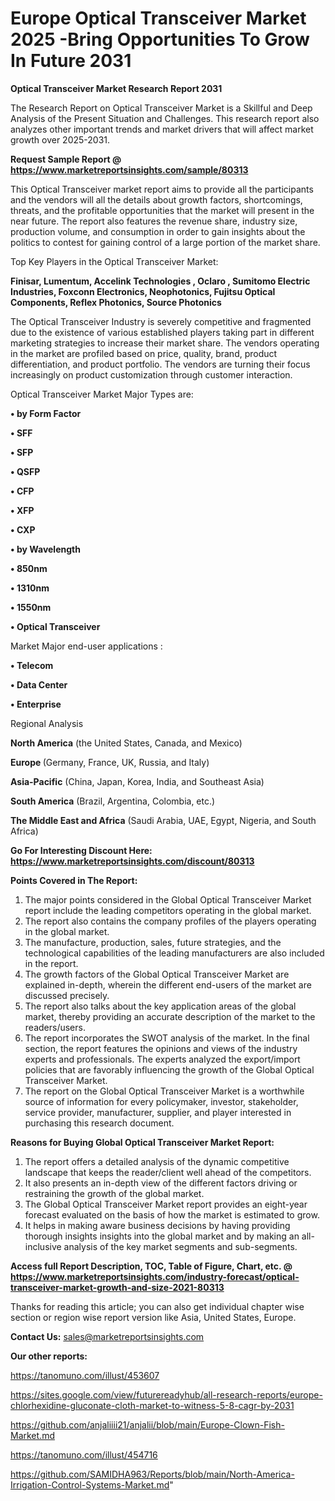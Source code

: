 # Europe Optical Transceiver Market 2025 -Bring Opportunities To Grow In Future 2031

<strong>Optical Transceiver Market Research Report 2031</strong>

The Research Report on Optical Transceiver Market is a Skillful and Deep Analysis of the Present Situation and Challenges. This research report also analyzes other important trends and market drivers that will affect market growth over 2025-2031.

<strong>Request Sample Report @ <a href=https://www.marketreportsinsights.com/sample/80313>https://www.marketreportsinsights.com/sample/80313</a></strong>

This Optical Transceiver market report aims to provide all the participants and the vendors will all the details about growth factors, shortcomings, threats, and the profitable opportunities that the market will present in the near future. The report also features the revenue share, industry size, production volume, and consumption in order to gain insights about the politics to contest for gaining control of a large portion of the market share.

Top Key Players in the Optical Transceiver Market:

<strong>Finisar, Lumentum, Accelink Technologies , Oclaro , Sumitomo Electric Industries, Foxconn Electronics, Neophotonics, Fujitsu Optical Components, Reflex Photonics, Source Photonics</strong>

The Optical Transceiver Industry is severely competitive and fragmented due to the existence of various established players taking part in different marketing strategies to increase their market share. The vendors operating in the market are profiled based on price, quality, brand, product differentiation, and product portfolio. The vendors are turning their focus increasingly on product customization through customer interaction.

Optical Transceiver Market Major Types are:

<strong>• by Form Factor

• SFF

• SFP

• QSFP

• CFP

• XFP

• CXP

• by Wavelength

• 850nm

• 1310nm

• 1550nm

• Optical Transceiver</strong>

Market Major end-user applications :

<strong>• Telecom

• Data Center

• Enterprise</strong>

Regional Analysis

</u><strong><b>North America</b></strong> (the United States, Canada, and Mexico)

<strong><b>Europe </b></strong>(Germany, France, UK, Russia, and Italy)

<strong><b>Asia-Pacific</b></strong> (China, Japan, Korea, India, and Southeast Asia)

<strong><b>South America</b></strong> (Brazil, Argentina, Colombia, etc.)

<strong><b>The Middle East and Africa</b></strong> (Saudi Arabia, UAE, Egypt, Nigeria, and South Africa)

<strong>Go For Interesting Discount Here: <a href=https://www.marketreportsinsights.com/discount/80313>https://www.marketreportsinsights.com/discount/80313</a></strong>

<strong>Points Covered in The Report:</strong>
<ol>
  <li>The major points considered in the Global Optical Transceiver Market report include the leading competitors operating in the global market.</li>
  <li>The report also contains the company profiles of the players operating in the global market.</li>
  <li>The manufacture, production, sales, future strategies, and the technological capabilities of the leading manufacturers are also included in the report.</li>
  <li>The growth factors of the Global Optical Transceiver Market are explained in-depth, wherein the different end-users of the market are discussed precisely.</li>
  <li>The report also talks about the key application areas of the global market, thereby providing an accurate description of the market to the readers/users.</li>
  <li>The report incorporates the SWOT analysis of the market. In the final section, the report features the opinions and views of the industry experts and professionals. The experts analyzed the export/import policies that are favorably influencing the growth of the Global Optical Transceiver Market.</li>
  <li>The report on the Global Optical Transceiver Market is a worthwhile source of information for every policymaker, investor, stakeholder, service provider, manufacturer, supplier, and player interested in purchasing this research document.</li>
</ol>
<strong>Reasons for Buying Global Optical Transceiver Market Report:</strong>

<ol>
  <li>The report offers a detailed analysis of the dynamic competitive landscape that keeps the reader/client well ahead of the competitors.</li>
  <li>It also presents an in-depth view of the different factors driving or restraining the growth of the global market.</li>
  <li>The Global Optical Transceiver Market report provides an eight-year forecast evaluated on the basis of how the market is estimated to grow.</li>
  <li>It helps in making aware business decisions by having providing thorough insights insights into the global market and by making an all-inclusive analysis of the key market segments and sub-segments.</li>
</ol>
<strong>Access full Report Description, TOC, Table of Figure, Chart, etc. @ <a href=https://www.marketreportsinsights.com/industry-forecast/optical-transceiver-market-growth-and-size-2021-80313>https://www.marketreportsinsights.com/industry-forecast/optical-transceiver-market-growth-and-size-2021-80313</a></strong>


Thanks for reading this article; you can also get individual chapter wise section or region wise report version like Asia, United States, Europe.

<strong>Contact Us:</strong>
sales@marketreportsinsights.com

<strong>Our other reports:</strong>

<a href=https://tanomuno.com/illust/453607>https://tanomuno.com/illust/453607</a>

<a href=https://sites.google.com/view/futurereadyhub/all-research-reports/europe-chlorhexidine-gluconate-cloth-market-to-witness-5-8-cagr-by-2031>https://sites.google.com/view/futurereadyhub/all-research-reports/europe-chlorhexidine-gluconate-cloth-market-to-witness-5-8-cagr-by-2031</a>

<a href=https://github.com/anjaliiii21/anjalii/blob/main/Europe-Clown-Fish-Market.md>https://github.com/anjaliiii21/anjalii/blob/main/Europe-Clown-Fish-Market.md</a>

<a href=https://tanomuno.com/illust/454716>https://tanomuno.com/illust/454716</a>

<a href=https://github.com/SAMIDHA963/Reports/blob/main/North-America-Irrigation-Control-Systems-Market.md>https://github.com/SAMIDHA963/Reports/blob/main/North-America-Irrigation-Control-Systems-Market.md</a>"
